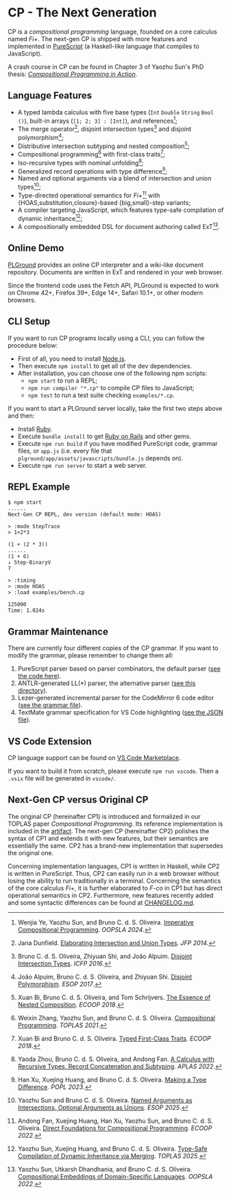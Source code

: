 # CP - The Next Generation

CP is a *compositional programming* language, founded on a core calculus named *Fi+*. The next-gen CP is shipped with more features and implemented in [PureScript](https://www.purescript.org) (a Haskell-like language that compiles to JavaScript).

A crash course in CP can be found in Chapter 3 of Yaozhu Sun's PhD thesis: [*Compositional Programming in Action*](https://github.com/yzyzsun/PhD-thesis/blob/main/Thesis.pdf).

## Language Features

- A typed lambda calculus with five base types (`Int` `Double` `String` `Bool` `()`), built-in arrays (`[1; 2; 3] : [Int]`), and references[^Ref];
- The merge operator[^Merge], disjoint intersection types[^λi] and disjoint polymorphism[^Fi];
- Distributive intersection subtyping and nested composition[^NeColus];
- Compositional programming[^CP] with first-class traits[^SEDEL];
- Iso-recursive types with nominal unfolding[^IsoRec];
- Generalized record operations with type difference[^TypeDiff];
- Named and optional arguments via a blend of intersection and union types[^IU];
- Type-directed operational semantics for *Fi+*[^Fi+] with {HOAS,substitution,closure}-based {big,small}-step variants;
- A compiler targeting JavaScript, which features type-safe compilation of dynamic inheritance[^Comp];
- A compositionally embedded DSL for document authoring called ExT[^ExT].

[^Merge]: Jana Dunfield. [Elaborating Intersection and Union Types](https://research.cs.queensu.ca/home/jana/papers/intcomp-jfp/Dunfield14_elaboration.pdf). *JFP 2014*.  
[^λi]: Bruno C. d. S. Oliveira, Zhiyuan Shi, and João Alpuim. [Disjoint Intersection Types](https://i.cs.hku.hk/~bruno/papers/icfp2016.pdf). *ICFP 2016*.  
[^Fi]: João Alpuim, Bruno C. d. S. Oliveira, and Zhiyuan Shi. [Disjoint Polymorphism](https://i.cs.hku.hk/~bruno/papers/ESOP2017.pdf). *ESOP 2017*.  
[^SEDEL]: Xuan Bi and Bruno C. d. S. Oliveira. [Typed First-Class Traits](https://i.cs.hku.hk/~bruno/papers/traits.pdf). *ECOOP 2018*.  
[^NeColus]: Xuan Bi, Bruno C. d. S. Oliveira, and Tom Schrijvers. [The Essence of Nested Composition](https://i.cs.hku.hk/~bruno/papers/nested.pdf). *ECOOP 2018*.  
[^CP]: Weixin Zhang, Yaozhu Sun, and Bruno C. d. S. Oliveira. [Compositional Programming](https://i.cs.hku.hk/~bruno/papers/toplas2021.pdf). *TOPLAS 2021*.  
[^Fi+]: Andong Fan, Xuejing Huang, Han Xu, Yaozhu Sun, and Bruno C. d. S. Oliveira. [Direct Foundations for Compositional Programming](https://i.cs.hku.hk/~bruno/papers/ecoop22direct_extended.pdf). *ECOOP 2022*.  
[^IsoRec]: Yaoda Zhou, Bruno C. d. S. Oliveira, and Andong Fan. [A Calculus with Recursive Types, Record Concatenation and Subtyping](https://i.cs.hku.hk/~bruno/papers/aplas22recursive.pdf). *APLAS 2022*.  
[^ExT]: Yaozhu Sun, Utkarsh Dhandhania, and Bruno C. d. S. Oliveira. [Compositional Embeddings of Domain-Specific Languages](https://i.cs.hku.hk/~bruno/papers/oopsla22extended.pdf). *OOPSLA 2022*.  
[^TypeDiff]: Han Xu, Xuejing Huang, and Bruno C. d. S. Oliveira. [Making a Type Difference](https://i.cs.hku.hk/~bruno/papers/popl23making.pdf). *POPL 2023*.  
[^Ref]: Wenjia Ye, Yaozhu Sun, and Bruno C. d. S. Oliveira. [Imperative Compositional Programming](https://i.cs.hku.hk/~bruno/papers/oopsla24_imperative.pdf). *OOPSLA 2024*.  
[^IU]: Yaozhu Sun and Bruno C. d. S. Oliveira. [Named Arguments as Intersections, Optional Arguments as Unions](https://i.cs.hku.hk/~bruno/papers/esop25named.pdf). *ESOP 2025*.  
[^Comp]: Yaozhu Sun, Xuejing Huang, and Bruno C. d. S. Oliveira. [Type-Safe Compilation of Dynamic Inheritance via Merging](https://i.cs.hku.hk/~bruno/papers/TOPLAS25.pdf). *TOPLAS 2025*.

## Online Demo

[PLGround](https://plground.org) provides an online CP interpreter and a wiki-like document repository. Documents are written in ExT and rendered in your web browser.

Since the frontend code uses the Fetch API, PLGround is expected to work on Chrome 42+, Firefox 39+, Edge 14+, Safari 10.1+, or other modern browsers.

## CLI Setup

If you want to run CP programs locally using a CLI, you can follow the procedure below:

- First of all, you need to install [Node.js](https://nodejs.org).
- Then execute `npm install` to get all of the dev dependencies.
- After installation, you can choose one of the following npm scripts:
  - `npm start` to run a REPL;
  - `npm run compiler "*.cp"` to compile CP files to JavaScript;
  - `npm test` to run a test suite checking `examples/*.cp`.

If you want to start a PLGround server locally, take the first two steps above and then:

- Install [Ruby](https://www.ruby-lang.org).
- Execute `bundle install` to get [Ruby on Rails](https://rubyonrails.org) and other gems.
- Execute `npm run build` if you have modified PureScript code, grammar files, or `app.js` (i.e. every file that `plground/app/assets/javascripts/bundle.js` depends on).
- Execute `npm run server` to start a web server.

## REPL Example

```
$ npm start
......
Next-Gen CP REPL, dev version (default mode: HOAS)

> :mode StepTrace
> 1+2*3

(1 + (2 * 3))
......
(1 + 6)
↓ Step-BinaryV
7

> :timing
> :mode HOAS
> :load examples/bench.cp

125000
Time: 1.024s
```

## Grammar Maintenance

There are currently four different copies of the CP grammar. If you want to modify the grammar, please remember to change them all:

1. PureScript parser based on parser combinators, the default parser ([see the code here](./src/CP/Parser.purs)).
2. ANTLR-generated LL(*) parser, the alternative parser ([see this directory](./antlr/)).
3. Lezer-generated incremental parser for the CodeMirror 6 code editor ([see the grammar file](./lezer.grammar)).
4. TextMate grammar specification for VS Code highlighting ([see the JSON file](./vscode/CP.tmLanguage.json)).

## VS Code Extension

CP language support can be found on [VS Code Marketplace](https://marketplace.visualstudio.com/items?itemName=yzyzsun.cp-next).

If you want to build it from scratch, please execute `npm run vscode`. Then a `.vsix` file will be generated in `vscode/`.

## Next-Gen CP versus Original CP

The original CP (hereinafter CP1) is introduced and formalized in our TOPLAS paper *Compositional Programming*. Its reference implementation is included in the [artifact](https://github.com/wxzh/CP). The next-gen CP (hereinafter CP2) polishes the syntax of CP1 and extends it with new features, but their semantics are essentially the same. CP2 has a brand-new implementation that supersedes the original one.

Concerning implementation languages, CP1 is written in Haskell, while CP2 is written in PureScript. Thus, CP2 can easily run in a web browser without losing the ability to run traditionally in a terminal. Concerning the semantics of the core calculus *Fi+*, it is further elaborated to *F-co* in CP1 but has direct operational semantics in CP2. Furthermore, new features recently added and some syntactic differences can be found at [CHANGELOG.md](CHANGELOG.md).
